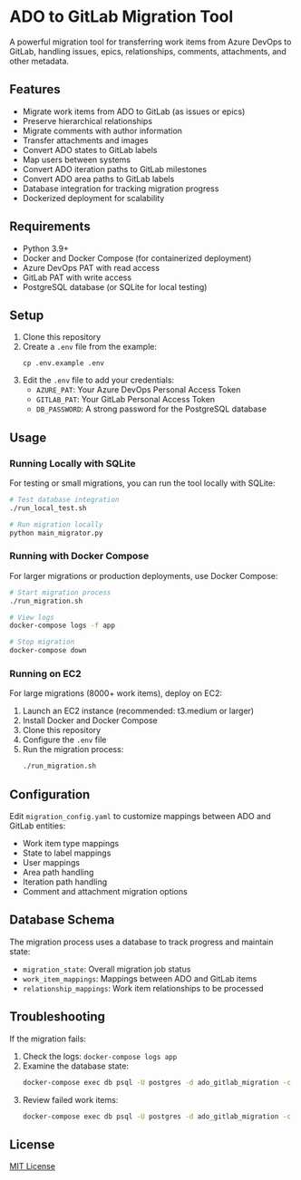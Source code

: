 # ADO to GitLab Migration Tool

A powerful migration tool for transferring work items from Azure DevOps to GitLab, handling issues, epics, relationships, comments, attachments, and other metadata.

## Features

- Migrate work items from ADO to GitLab (as issues or epics)
- Preserve hierarchical relationships
- Migrate comments with author information
- Transfer attachments and images
- Convert ADO states to GitLab labels
- Map users between systems
- Convert ADO iteration paths to GitLab milestones
- Convert ADO area paths to GitLab labels
- Database integration for tracking migration progress
- Dockerized deployment for scalability

## Requirements

- Python 3.9+
- Docker and Docker Compose (for containerized deployment)
- Azure DevOps PAT with read access
- GitLab PAT with write access
- PostgreSQL database (or SQLite for local testing)

## Setup

1. Clone this repository
2. Create a `.env` file from the example:
   ```
   cp .env.example .env
   ```
3. Edit the `.env` file to add your credentials:
   - `AZURE_PAT`: Your Azure DevOps Personal Access Token
   - `GITLAB_PAT`: Your GitLab Personal Access Token
   - `DB_PASSWORD`: A strong password for the PostgreSQL database

## Usage

### Running Locally with SQLite

For testing or small migrations, you can run the tool locally with SQLite:

```bash
# Test database integration
./run_local_test.sh

# Run migration locally
python main_migrator.py
```

### Running with Docker Compose

For larger migrations or production deployments, use Docker Compose:

```bash
# Start migration process
./run_migration.sh

# View logs
docker-compose logs -f app

# Stop migration
docker-compose down
```

### Running on EC2

For large migrations (8000+ work items), deploy on EC2:

1. Launch an EC2 instance (recommended: t3.medium or larger)
2. Install Docker and Docker Compose
3. Clone this repository
4. Configure the `.env` file
5. Run the migration process:
   ```bash
   ./run_migration.sh
   ```

## Configuration

Edit `migration_config.yaml` to customize mappings between ADO and GitLab entities:

- Work item type mappings
- State to label mappings
- User mappings
- Area path handling
- Iteration path handling
- Comment and attachment migration options

## Database Schema

The migration process uses a database to track progress and maintain state:

- `migration_state`: Overall migration job status
- `work_item_mappings`: Mappings between ADO and GitLab items
- `relationship_mappings`: Work item relationships to be processed

## Troubleshooting

If the migration fails:

1. Check the logs: `docker-compose logs app`
2. Examine the database state:
   ```bash
   docker-compose exec db psql -U postgres -d ado_gitlab_migration -c "SELECT * FROM migration_state ORDER BY id DESC LIMIT 1;"
   ```
3. Review failed work items:
   ```bash
   docker-compose exec db psql -U postgres -d ado_gitlab_migration -c "SELECT * FROM work_item_mappings WHERE status = 'failed';"
   ```

## License

[MIT License](LICENSE)